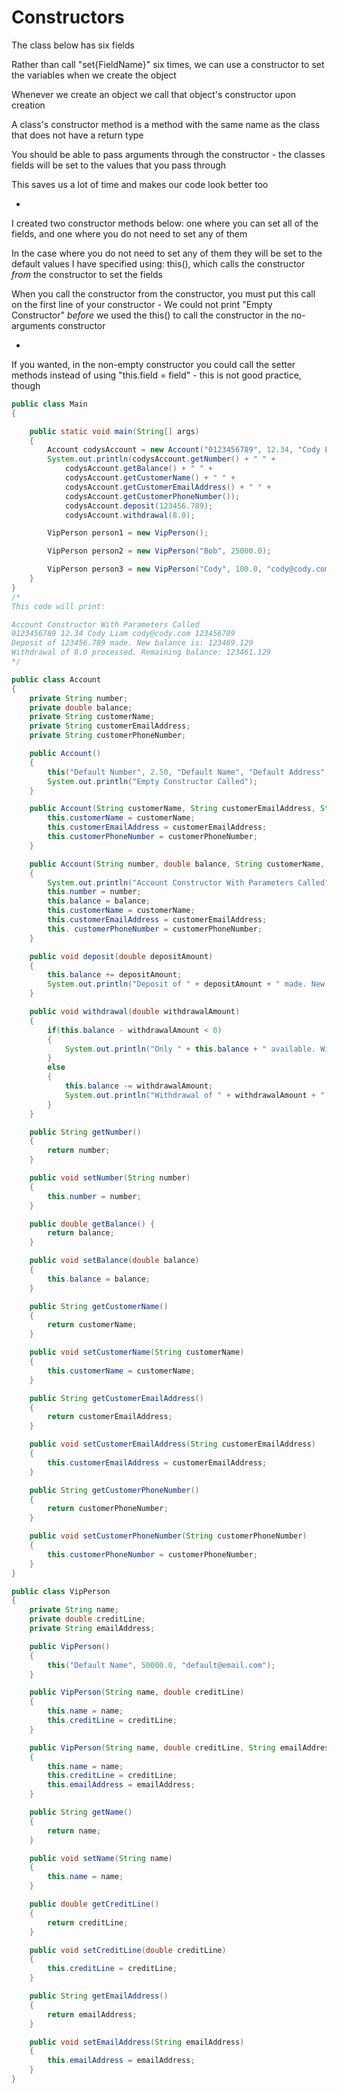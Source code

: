 # Constructors

The class below has six fields

Rather than call "set{FieldName}" six times, we can use a constructor to set the variables when we create the object

Whenever we create an object we call that object's constructor upon creation

A class's constructor method is a method with the same name as the class that does not have a return type

You should be able to pass arguments through the constructor - the classes fields will be set to the values that you pass through

This saves us a lot of time and makes our code look better too

-

I created two constructor methods below: one where you can set all of the fields, and one where you do not need to set any of them

In the case where you do not need to set any of them they will be set to the default values I have specified using: this(), which calls the constructor *from* the constructor to set the fields

When you call the constructor from the constructor, you must put this call on the first line of your constructor - We could not print "Empty Constructor" *before* we used the this() to call the constructor in the no-arguments constructor

-

If you wanted, in the non-empty constructor you could call the setter methods instead of using "this.field = field" - this is not good practice, though

```java
public class Main
{

    public static void main(String[] args)
    {
        Account codysAccount = new Account("0123456789", 12.34, "Cody Liam", "cody@cody.com", "123456789");
        System.out.println(codysAccount.getNumber() + " " +
            codysAccount.getBalance() + " " +
            codysAccount.getCustomerName() + " " +
            codysAccount.getCustomerEmailAddress() + " " +
            codysAccount.getCustomerPhoneNumber());
            codysAccount.deposit(123456.789);
            codysAccount.withdrawal(8.0);

        VipPerson person1 = new VipPerson();

        VipPerson person2 = new VipPerson("Bob", 25000.0);

        VipPerson person3 = new VipPerson("Cody", 100.0, "cody@cody.com");
    }
}
/*
This code will print:

Account Constructor With Parameters Called
0123456789 12.34 Cody Liam cody@cody.com 123456789
Deposit of 123456.789 made. New balance is: 123469.129
Withdrawal of 8.0 processed. Remaining balance: 123461.129
*/
```

```java
public class Account
{
    private String number;
    private double balance;
    private String customerName;
    private String customerEmailAddress;
    private String customerPhoneNumber;

    public Account()
    {
        this("Default Number", 2.50, "Default Name", "Default Address", "Default Phone Number");
        System.out.println("Empty Constructor Called");
    }

    public Account(String customerName, String customerEmailAddress, String customerPhoneNumber) {
        this.customerName = customerName;
        this.customerEmailAddress = customerEmailAddress;
        this.customerPhoneNumber = customerPhoneNumber;
    }

    public Account(String number, double balance, String customerName, String customerEmailAddress, String customerPhoneNumber)
    {
        System.out.println("Account Constructor With Parameters Called");
        this.number = number;
        this.balance = balance;
        this.customerName = customerName;
        this.customerEmailAddress = customerEmailAddress;
        this. customerPhoneNumber = customerPhoneNumber;
    }

    public void deposit(double depositAmount)
    {
        this.balance += depositAmount;
        System.out.println("Deposit of " + depositAmount + " made. New balance is: " + this.balance);
    }

    public void withdrawal(double withdrawalAmount)
    {
        if(this.balance - withdrawalAmount < 0)
        {
            System.out.println("Only " + this.balance + " available. Withdrawal not processed.");
        }
        else
        {
            this.balance -= withdrawalAmount;
            System.out.println("Withdrawal of " + withdrawalAmount + " processed. Remaining balance: " + this.balance);
        }
    }

    public String getNumber()
    {
        return number;
    }

    public void setNumber(String number)
    {
        this.number = number;
    }

    public double getBalance() {
        return balance;
    }

    public void setBalance(double balance)
    {
        this.balance = balance;
    }

    public String getCustomerName()
    {
        return customerName;
    }

    public void setCustomerName(String customerName)
    {
        this.customerName = customerName;
    }

    public String getCustomerEmailAddress()
    {
        return customerEmailAddress;
    }

    public void setCustomerEmailAddress(String customerEmailAddress)
    {
        this.customerEmailAddress = customerEmailAddress;
    }

    public String getCustomerPhoneNumber()
    {
        return customerPhoneNumber;
    }

    public void setCustomerPhoneNumber(String customerPhoneNumber)
    {
        this.customerPhoneNumber = customerPhoneNumber;
    }
}
```

```java
public class VipPerson
{
    private String name;
    private double creditLine;
    private String emailAddress;

    public VipPerson()
    {
        this("Default Name", 50000.0, "default@email.com");
    }

    public VipPerson(String name, double creditLine)
    {
        this.name = name;
        this.creditLine = creditLine;
    }

    public VipPerson(String name, double creditLine, String emailAddress)
    {
        this.name = name;
        this.creditLine = creditLine;
        this.emailAddress = emailAddress;
    }

    public String getName()
    {
        return name;
    }

    public void setName(String name)
    {
        this.name = name;
    }

    public double getCreditLine()
    {
        return creditLine;
    }

    public void setCreditLine(double creditLine)
    {
        this.creditLine = creditLine;
    }

    public String getEmailAddress()
    {
        return emailAddress;
    }

    public void setEmailAddress(String emailAddress)
    {
        this.emailAddress = emailAddress;
    }
}
```

